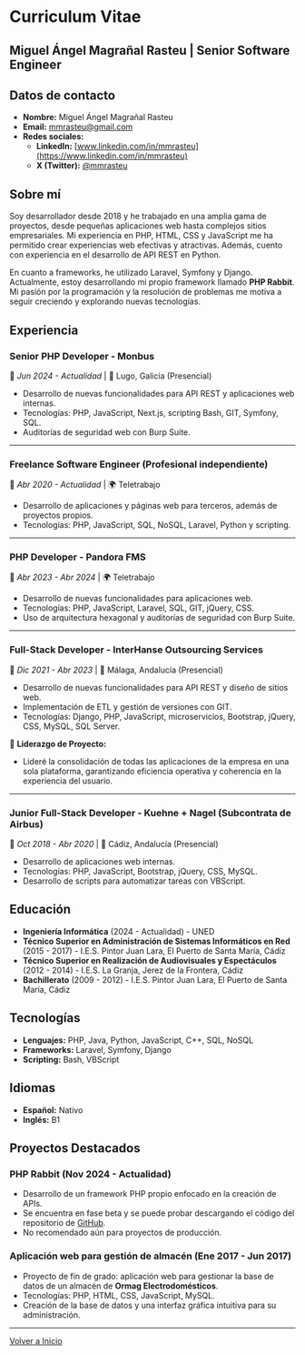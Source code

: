 # Curriculum Vitae

## Miguel Ángel Magrañal Rasteu | Senior Software Engineer

## Datos de contacto

- **Nombre:** Miguel Ángel Magrañal Rasteu  
- **Email:** mmrasteu@gmail.com  
- **Redes sociales:**  
  - **LinkedIn:** [www.linkedin.com/in/mmrasteu](https://www.linkedin.com/in/mmrasteu)  
  - **X (Twitter):** [@mmrasteu](https://x.com/mmrasteu)  

## Sobre mí

Soy desarrollador desde 2018 y he trabajado en una amplia gama de proyectos, desde pequeñas aplicaciones web hasta complejos sitios empresariales. Mi experiencia en PHP, HTML, CSS y JavaScript me ha permitido crear experiencias web efectivas y atractivas. Además, cuento con experiencia en el desarrollo de API REST en Python.  

En cuanto a frameworks, he utilizado Laravel, Symfony y Django. Actualmente, estoy desarrollando mi propio framework llamado **PHP Rabbit**. Mi pasión por la programación y la resolución de problemas me motiva a seguir creciendo y explorando nuevas tecnologías.  

## Experiencia

### **Senior PHP Developer - Monbus**  
📅 *Jun 2024 - Actualidad* | 📍 Lugo, Galicia (Presencial)  

- Desarrollo de nuevas funcionalidades para API REST y aplicaciones web internas.  
- Tecnologías: PHP, JavaScript, Next.js, scripting Bash, GIT, Symfony, SQL.  
- Auditorías de seguridad web con Burp Suite.

---

### **Freelance Software Engineer (Profesional independiente)**  
📅 *Abr 2020 - Actualidad* | 🌍 Teletrabajo  

- Desarrollo de aplicaciones y páginas web para terceros, además de proyectos propios.  
- Tecnologías: PHP, JavaScript, SQL, NoSQL, Laravel, Python y scripting.    

---

### **PHP Developer - Pandora FMS**  
📅 *Abr 2023 - Abr 2024* | 🌍 Teletrabajo  

- Desarrollo de nuevas funcionalidades para aplicaciones web.  
- Tecnologías: PHP, JavaScript, Laravel, SQL, GIT, jQuery, CSS.  
- Uso de arquitectura hexagonal y auditorías de seguridad con Burp Suite.  

---

### **Full-Stack Developer - InterHanse Outsourcing Services**  
📅 *Dic 2021 - Abr 2023* | 📍 Málaga, Andalucía (Presencial)  

- Desarrollo de nuevas funcionalidades para API REST y diseño de sitios web.  
- Implementación de ETL y gestión de versiones con GIT.  
- Tecnologías: Django, PHP, JavaScript, microservicios, Bootstrap, jQuery, CSS, MySQL, SQL Server.  

🔹 **Liderazgo de Proyecto:**  
- Lideré la consolidación de todas las aplicaciones de la empresa en una sola plataforma, garantizando eficiencia operativa y coherencia en la experiencia del usuario.  

---

### **Junior Full-Stack Developer - Kuehne + Nagel (Subcontrata de Airbus)**  
📅 *Oct 2018 - Abr 2020* | 📍 Cádiz, Andalucía (Presencial)  

- Desarrollo de aplicaciones web internas.  
- Tecnologías: PHP, JavaScript, Bootstrap, jQuery, CSS, MySQL.  
- Desarrollo de scripts para automatizar tareas con VBScript.  

## Educación

- **Ingeniería Informática** (2024 - Actualidad) - UNED  
- **Técnico Superior en Administración de Sistemas Informáticos en Red** (2015 - 2017) - I.E.S. Pintor Juan Lara, El Puerto de Santa María, Cádiz  
- **Técnico Superior en Realización de Audiovisuales y Espectáculos** (2012 - 2014) - I.E.S. La Granja, Jerez de la Frontera, Cádiz  
- **Bachillerato** (2009 - 2012) - I.E.S. Pintor Juan Lara, El Puerto de Santa María, Cádiz  

## Tecnologías

- **Lenguajes:** PHP, Java, Python, JavaScript, C++, SQL, NoSQL  
- **Frameworks:** Laravel, Symfony, Django  
- **Scripting:** Bash, VBScript  

## Idiomas

- **Español:** Nativo  
- **Inglés:** B1  

## Proyectos Destacados

### **PHP Rabbit (Nov 2024 - Actualidad)**  
- Desarrollo de un framework PHP propio enfocado en la creación de APIs.  
- Se encuentra en fase beta y se puede probar descargando el código del repositorio de [GitHub](https://github.com/mmrasteu/phprabbit-framework).  
- No recomendado aún para proyectos de producción.  

### **Aplicación web para gestión de almacén (Ene 2017 - Jun 2017)**  
- Proyecto de fin de grado: aplicación web para gestionar la base de datos de un almacén de **Ormag Electrodomésticos**.  
- Tecnologías: PHP, HTML, CSS, JavaScript, MySQL.  
- Creación de la base de datos y una interfaz gráfica intuitiva para su administración.  

---

[Volver a Inicio](./index.md)
